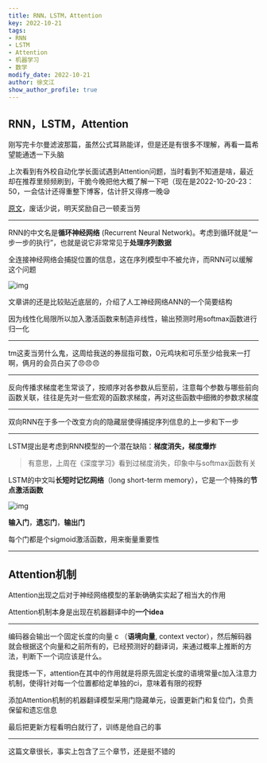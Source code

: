 ```yaml
---
title: RNN，LSTM，Attention  
key: 2022-10-21
tags: 
- RNN
- LSTM
- Attention 
- 机器学习
- 数学
modify_date: 2022-10-21
author: 徐文江
show_author_profile: true
---
```







## RNN，LSTM，Attention           

刚写完卡尔曼滤波那篇，虽然公式耳熟能详，但是还是有很多不理解，再看一篇希望能通透一下头脑        
<!--more-->     
上次看到有外校自动化学长面试遇到Attention问题，当时看到不知道是啥，最近却在推荐里频频刷到，干脆今晚把他大概了解一下吧（现在是2022-10-20-23：50，一会估计还得重整下博客，估计肝又得疼一晚:sleepy:           

[原文](https://zhuanlan.zhihu.com/p/94659687)，废话少说，明天奖励自己一顿麦当劳            

--------

RNN的中文名是**循环神经网络** (Recurrent Neural Network)。考虑到循环就是“一步一步的执行”，也就是说它非常常见于**处理序列数据**            

全连接神经网络会捕捉位置的信息，这在序列模型中不被允许，而RNN可以缓解这个问题    

![img](https://pic1.zhimg.com/80/v2-11edf6004f4011966d1d1c48dc6a9b34_720w.webp)

文章讲的还是比较贴近底层的，介绍了人工神经网络ANN的一个简要结构          

因为线性化局限所以加入激活函数来制造非线性，输出预测时用softmax函数进行归一化   

--------

tm这麦当劳什么鬼，这周给我送的券屈指可数，0元鸡块和可乐至少给我来一打啊，俩月的会员白买了:angry::angry::angry:           

-----

反向传播求梯度老生常谈了，按顺序对各参数从后至前，注意每个参数与哪些前向函数关联，往往是先对一些宏观的函数求梯度，再对这些函数中细微的参数求梯度        

--------

双向RNN在于多一个改变方向的隐藏层使得捕捉序列信息的上一步和下一步            

---

LSTM提出是考虑到RNN模型的一个潜在缺陷：**梯度消失，梯度爆炸**           

> 有意思，上周在《深度学习》看到过梯度消失，印象中与softmax函数有关      

LSTM的中文叫**长短时记忆网络**（long short-term memory），它是一个特殊的**节点激活函数**         

![img](https://pic3.zhimg.com/80/v2-d56014b6ca6e988ca6c6371b3a87270e_720w.webp)                            

**输入门**，**遗忘门**，**输出门**            

每个门都是个sigmoid激活函数，用来衡量重要性         

-----

## Attention机制

Attention出现之后对于神经网络模型的革新确确实实起了相当大的作用       

Attention机制本身是出现在机器翻译中的**一个idea**         

---

编码器会输出一个固定长度的向量 c （**语境向量**, context vector），然后解码器就会根据这个向量和之前所有的，已经预测好的翻译词，来通过概率上推断的方法，判断下一个词应该是什么。        

我提炼一下，attention在其中的作用就是将原先固定长度的语境常量c加入注意力机制，使得针对每一个位置都给定单独的ci，意味着有限的视野       

添加Attention机制的机器翻译模型采用门隐藏单元，设置更新门和复位门，负责保留和遗忘信息          

最后把更新方程看明白就行了，训练是他自己的事      

---

这篇文章很长，事实上包含了三个章节，还是挺不错的      